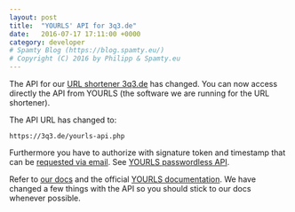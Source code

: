 ```yaml
---
layout: post
title:  "YOURLS' API for 3q3.de"
date:   2016-07-17 17:11:00 +0000
category: developer
# Spamty Blog (https://blog.spamty.eu/)
# Copyright (C) 2016 by Philipp & Spamty.eu
---
```

The API for our [URL shortener 3q3.de](http://3q3.de/) has changed. 
You can now access directly the API from YOURLS (the software we are running for the URL shortener).

The API URL has changed to:
```
https://3q3.de/yourls-api.php
````

Furthermore you have to authorize with signature token and timestamp that can be [requested via email](https://dev.spamty.eu/apikeys/). See [YOURLS passwordless API](https://github.com/YOURLS/YOURLS/wiki/PasswordlessAPI#usage-of-a-time-limited-signature-token).

Refer to [our docs](https://dev.spamty.eu/shorturlcreate/) and the official [YOURLS documentation](http://yourls.org/#API). We have changed a few things with the API so you should stick to our docs whenever possible.
